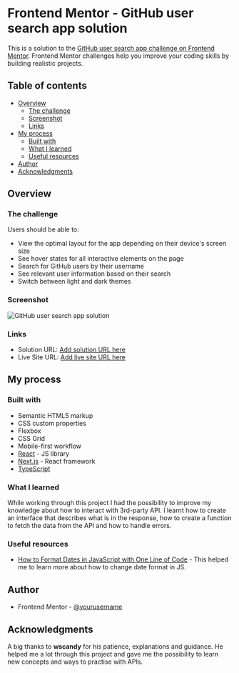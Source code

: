 # Frontend Mentor - GitHub user search app solution

This is a solution to the [GitHub user search app challenge on Frontend Mentor](https://www.frontendmentor.io/challenges/github-user-search-app-Q09YOgaH6). Frontend Mentor challenges help you improve your coding skills by building realistic projects.

## Table of contents

-   [Overview](#overview)
    -   [The challenge](#the-challenge)
    -   [Screenshot](#screenshot)
    -   [Links](#links)
-   [My process](#my-process)
    -   [Built with](#built-with)
    -   [What I learned](#what-i-learned)
    -   [Useful resources](#useful-resources)
-   [Author](#author)
-   [Acknowledgments](#acknowledgments)

## Overview

### The challenge

Users should be able to:

-   View the optimal layout for the app depending on their device's screen size
-   See hover states for all interactive elements on the page
-   Search for GitHub users by their username
-   See relevant user information based on their search
-   Switch between light and dark themes

### Screenshot

![GitHub user search app solution](./public/images/screenshot.png)

### Links

-   Solution URL: [Add solution URL here](https://your-solution-url.com)
-   Live Site URL: [Add live site URL here](https://your-live-site-url.com)

## My process

### Built with

-   Semantic HTML5 markup
-   CSS custom properties
-   Flexbox
-   CSS Grid
-   Mobile-first workflow
-   [React](https://reactjs.org/) - JS library
-   [Next.js](https://nextjs.org/) - React framework
-   [TypeScript](https://www.typescriptlang.org/)

### What I learned

While working through this project I had the possibility to improve my knowledge about how to interact with 3rd-party API.
I learnt how to create an interface that describes what is in the response, how to create a function to fetch the data from the API and how to handle errors.

### Useful resources

-   [How to Format Dates in JavaScript with One Line of Code](https://www.freecodecamp.org/news/how-to-format-dates-in-javascript/) - This helped me to learn more about how to change date format in JS.

## Author

-   Frontend Mentor - [@yourusername](https://www.frontendmentor.io/profile/yourusername)

## Acknowledgments

A big thanks to **wscandy** for his patience, explanations and guidance. He helped me a lot through this project and gave me the possibility to learn new concepts and ways to practise with APIs.
